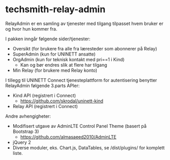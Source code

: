 # techsmith-relay-admin

RelayAdmin er en samling av tjenester med tilgang tilpasset hvem bruker er og hvor hun kommer fra. 

I pakken inngår følgende sider/tjenester:

- Oversikt (for brukere fra alle fra læresteder som abonnerer på Relay)
- SuperAdmin (kun for UNINETT ansatte)
- OrgAdmin (kun for teknisk kontakt med pri==1 i Kind)
    - Kan og bør endres slik at flere har tilgang 
- Min Relay (for brukere med Relay konto)

I tillegg til UNINETT Connect tjenesteplattform for autentisering benytter RelayAdmin følgende 3.parts APIer:

- Kind API (registrert i Connect)
  - https://github.com/skrodal/uninett-kind
- Relay API (registrert i Connect)

Andre avhengigheter:

- Modifisert utgave av AdminLTE Control Panel Theme (basert på Bootstrap 3)
  - https://github.com/almasaeed2010/AdminLTE
- jQuery 2
- Diverse moduler, eks. Chart.js, DataTables, se /dist/plugins/ for komplett liste.
